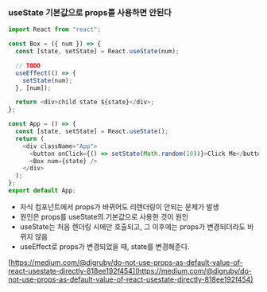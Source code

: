 ### useState 기본값으로 props를 사용하면 안된다

```javascript
import React from "react";

const Box = ({ num }) => {
  const [state, setState] = React.useState(num);

  // TODO
  useEffect(() => {
    setState(num);
  }, [num]);

  return <div>child state ${state}</div>;
};

const App = () => {
  const [state, setState] = React.useState();
  return (
    <div className="App">
      <button onClick={() => setState(Math.random(10))}>Click Me</button>
      <Box num={state} />
    </div>
  );
};
export default App;
```

- 자식 컴포넌트에서 props가 바뀌어도 리렌더링이 안되는 문제가 발생
- 원인은 props를 useState의 기본값으로 사용한 것이 원인
- useState는 처음 렌더링 시에만 호출되고, 그 이후에는 props가 변경되더라도 바뀌지 않음
- useEffect로 props가 변경되었을 때, state를 변경해준다.

[https://medium.com/@digruby/do-not-use-props-as-default-value-of-react-usestate-directly-818ee192f454](https://medium.com/@digruby/do-not-use-props-as-default-value-of-react-usestate-directly-818ee192f454)
